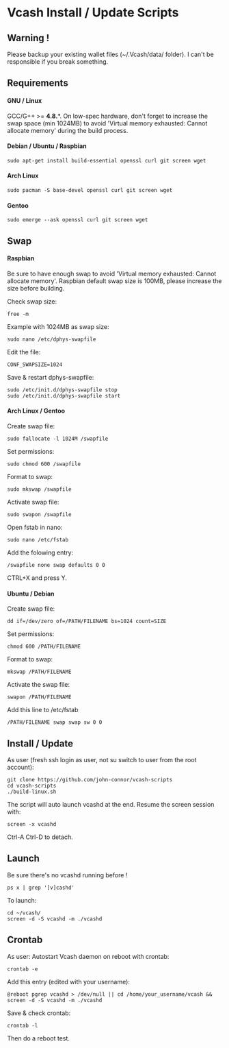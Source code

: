 # Vcash Install / Update Scripts

## Warning !
Please backup your existing wallet files (~/.Vcash/data/ folder).
I can't be responsible if you break something.

## Requirements

#### GNU / Linux
GCC/G++ >= **4.8.***. On low-spec hardware, don't forget to increase the swap space (min 1024MB) to avoid 'Virtual memory exhausted: Cannot allocate memory' during the build process.

#### Debian / Ubuntu / Raspbian
```
sudo apt-get install build-essential openssl curl git screen wget
```
#### Arch Linux
```
sudo pacman -S base-devel openssl curl git screen wget
```
#### Gentoo
```
sudo emerge --ask openssl curl git screen wget
```

## Swap

#### Raspbian
Be sure to have enough swap to avoid 'Virtual memory exhausted: Cannot allocate memory'.
Raspbian default swap size is 100MB, please increase the size before building.

Check swap size:
```
free -m
```

Example with 1024MB as swap size:
```
sudo nano /etc/dphys-swapfile
```
Edit the file:
```
CONF_SWAPSIZE=1024
```
Save & restart dphys-swapfile:
```
sudo /etc/init.d/dphys-swapfile stop
sudo /etc/init.d/dphys-swapfile start
```

#### Arch Linux / Gentoo

Create swap file:
```
sudo fallocate -l 1024M /swapfile
```
Set permissions:
```
sudo chmod 600 /swapfile
```
Format to swap:
```
sudo mkswap /swapfile
```
Activate swap file:
```
sudo swapon /swapfile
```
Open fstab in nano:
```
sudo nano /etc/fstab
```
Add the folowing entry:
```
/swapfile none swap defaults 0 0
```
CTRL+X and press Y.

#### Ubuntu / Debian

Create swap file:
```
dd if=/dev/zero of=/PATH/FILENAME bs=1024 count=SIZE
```
Set permissions:
```
chmod 600 /PATH/FILENAME
```
Format to swap:
```
mkswap /PATH/FILENAME
```
Activate the swap file:
```
swapon /PATH/FILENAME
```
Add this line to /etc/fstab
```
/PATH/FILENAME swap swap sw 0 0
```

## Install / Update
As user (fresh ssh login as user, not su switch to user from the root account):
```
git clone https://github.com/john-connor/vcash-scripts
cd vcash-scripts
./build-linux.sh
```
The script will auto launch vcashd at the end.
Resume the screen session with:
```
screen -x vcashd
```
Ctrl-A Ctrl-D to detach.

## Launch
Be sure there's no vcashd running before !
```
ps x | grep '[v]cashd'
```
To launch:
```
cd ~/vcash/
screen -d -S vcashd -m ./vcashd
```

## Crontab
As user:
Autostart Vcash daemon on reboot with crontab:
```
crontab -e
```
Add this entry (edited with your username):
```
@reboot pgrep vcashd > /dev/null || cd /home/your_username/vcash && screen -d -S vcashd -m ./vcashd
```
Save & check crontab:
```
crontab -l
```
Then do a reboot test.
